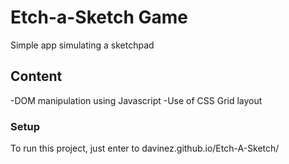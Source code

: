 # Etch-a-Sketch Game

Simple app simulating a sketchpad 

## Content

-DOM manipulation using Javascript
-Use of CSS Grid layout

### Setup

To run this project, just enter to davinez.github.io/Etch-A-Sketch/